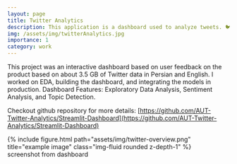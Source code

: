 ```yaml
---
layout: page
title: Twitter Analytics
description: This application is a dashboard used to analyze tweets. 🐦
img: /assets/img/twitterAnalytics.jpg
importance: 1
category: work
---
```


This project was an interactive dashboard based on user feedback on the product based on about 3.5 GB of Twitter data in Persian and English. I worked on EDA, building the dashboard, and integrating the models in production. Dashboard Features: Exploratory Data Analysis, Sentiment Analysis, and Topic Detection.

Checkout github repository for more details: [https://github.com/AUT-Twitter-Analytics/Streamlit-Dashboard](https://github.com/AUT-Twitter-Analytics/Streamlit-Dashboard)

<div class="row">
    <div class="col-sm mt-3 mt-md-0">
        {% include figure.html path="assets/img/twitter-overview.png" title="example image" class="img-fluid rounded z-depth-1" %}
    </div>
</div>
<div class="caption">
    screenshot from dashboard
</div>
